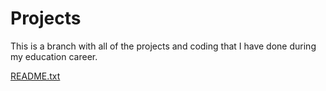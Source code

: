 # Projects
This is a branch with all of the projects and coding that I have done during my education career.

[README.txt](https://github.com/user-attachments/files/19488291/README.txt)
